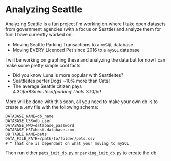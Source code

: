 # Analyzing Seattle

Analyzing Seattle is a fun project i'm working on where I take open datasets from government agencies (with a focus on Seattle) and analyze them for fun! I have currently worked on:
- Moving Seattle Parking Transactions to a `mySQL` database
- Moving EVERY Licenced Pet since 2016 to a `mySQL` database

I will be working on graphing these and analyzing the data but for now I can make some pretty simple cool facts:

- Did you know Luna is more popular with Seattleites?
- Seattleites perfer Dogs ~10% more than Cats!
- The average Seattle citizen pays $4.30 for 83 minutes of parking! Thats ~$3.10/hr!

More will be done with this soon, all you need to make your own db is to create a .env file with the following schema:
```env
DATABASE_NAME=db_name
DATABASE_USR=db_user
DATABASE_PWD=database_password
DATABASE_HST=host.database.com
DB_TABLE_NAME=pets
DATA_FILE_PATH=/path/to/folder/pets.csv
# ^ that one is dependant on what your moving to mySQL
```

Then run either `pets_init_db.py` or `parking_init_db.py` to create the db
